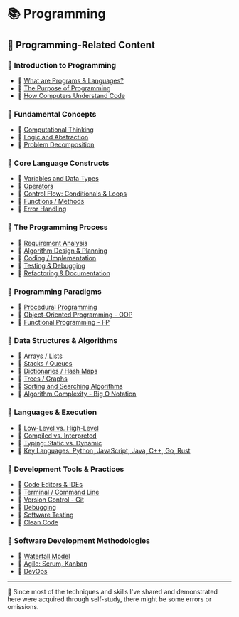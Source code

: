# 📚 Programming

## 🔗 Programming-Related Content

### 📕 Introduction to Programming

- 📖 [What are Programs & Languages?](./01-introduction-to-programming/1_1-what-are-programs-and-languages.md)
- 📖 [The Purpose of Programming](./01-introduction-to-programming/1_2-the-purpose-of-programming.md)
- 📖 [How Computers Understand Code](./01-introduction-to-programming/1_3-how-computers-understand-code.md)

### 📕 Fundamental Concepts

- 📖 [Computational Thinking](./02-fundamental-concepts/2_1-computational-thinking.md)
- 📖 [Logic and Abstraction](./02-fundamental-concepts/2_2-logic-and-abstraction.md)
- 📖 [Problem Decomposition](./02-fundamental-concepts/2_3-problem-decomposition.md)

### 📕 Core Language Constructs

- 📖 [Variables and Data Types](./03-core-language-constructs/3_1-variables-and-data-types.md)
- 📖 [Operators](./03-core-language-constructs/3_2-operators.md)
- 📖 [Control Flow: Conditionals & Loops](./03-core-language-constructs/3_3-control-flow.md)
- 📖 [Functions / Methods](./03-core-language-constructs/3_4-functions-or-methods.md)
- 📖 [Error Handling](./03-core-language-constructs/3_5-error-handing.md)

### 📕 The Programming Process

- 📖 [Requirement Analysis]()
- 📖 [Algorithm Design & Planning]()
- 📖 [Coding / Implementation]()
- 📖 [Testing & Debugging]()
- 📖 [Refactoring & Documentation]()

### 📕 Programming Paradigms

- 📖 [Procedural Programming]()
- 📖 [Object-Oriented Programming - OOP]()
- 📖 [Functional Programming - FP]()

### 📕 Data Structures & Algorithms

- 📖 [Arrays / Lists]()
- 📖 [Stacks / Queues]()
- 📖 [Dictionaries / Hash Maps]()
- 📖 [Trees / Graphs]()
- 📖 [Sorting and Searching Algorithms]()
- 📖 [Algorithm Complexity - Big O Notation]()

### 📕 Languages & Execution

- 📖 [Low-Level vs. High-Level]()
- 📖 [Compiled vs. Interpreted]()
- 📖 [Typing: Static vs. Dynamic]()
- 📖 [Key Languages: Python, JavaScript, Java, C++, Go, Rust]()

### 📕 Development Tools & Practices

- 📖 [Code Editors & IDEs]()
- 📖 [Terminal / Command Line]()
- 📖 [Version Control - Git]()
- 📖 [Debugging]()
- 📖 [Software Testing]()
- 📖 [Clean Code]()

### 📕 Software Development Methodologies

- 📖 [Waterfall Model]()
- 📖 [Agile: Scrum, Kanban]()
- 📖 [DevOps]()

---

📍 Since most of the techniques and skills I've shared and demonstrated here were acquired through self-study, there might be some errors or omissions.